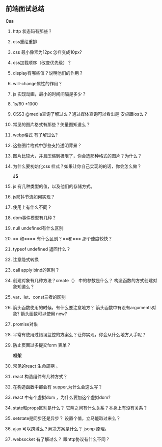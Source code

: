 ## 																	前端面试总结

 **Css**

1. http 状态码有那些？

2. css重绘重排

3. css 最小像素为12px  怎样变成10px?

4. css加载顺序（改变优先级）？

5. display有哪些值？说明他们的作用？

6. will-change属性的作用？

7. js 实现动画，最小的时间间隔是多少？

8. 1s/60 *1000

9. CSS3 @media查询了解过么？通过媒体查询可以看出是 安卓跟ios么？

10. 常见的图片格式有那些？矢量图知道么？

11. webp格式 有了解过么?

12. 这些图片格式中那些支持透明背景？

13. 图片比较大，并且压缩到极限了，你会选那种格式的图片？为什么？

14. 为什么要初始化css 样式？如果让你自己实现的的话，你会怎么做？

    **JS**

15. js 有几种类型的值，以及他们的存储方式。

16. js防抖节流如何实现？

17. 使用上有什么不同？

18. dom事件模型有几种？

19. null undefined有什么区别

20. == 和==== 有什么区别？==和=== 那个速度较快？

21.  typeof  undefined 返回什么？

22. 注意隐式转换

23. call apply bind的区别？

24. 创建对象有几种方法？create（） 中的参数是什么？ 构造函数的方式创建对象知道么？

25. var、let、const三者的区别

26. 箭头函数使用的时候，有什么要注意地方？ 箭头函数中有没有arguments对象?    箭头函数可以使用 new?

27. promise对象 

28. 平常有使用过错误监控的方案么？让你实现，你会从什么地方入手呢？

29. 防止页面过多提交form 表单？

    **框架**

30. 常见的react 生命周期 。

31. react 构造组件有几种方式？

32. 在构造函数中都会有 supper,为什么会这么写？

33. react 中有个虚拟dom ，为什么要加这个虚拟dom?

34. state和props区别是什么？ 它两之间有什么关系？本身上有没有关系？

35. setstate是同步还是异步？ 设置个值，立马能取过来么？

36. ajax 可以跨域么？解决方案是什么？ jsonp 原理。

37. websocket 有了解过么？ 跟http协议有什么不同？

    

    

    

    